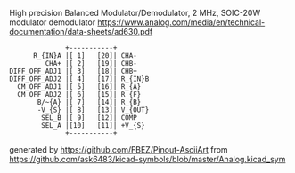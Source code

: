 High precision Balanced Modulator/Demodulator, 2 MHz, SOIC-20W
modulator demodulator
https://www.analog.com/media/en/technical-documentation/data-sheets/ad630.pdf


	              +-----------+
	      R_{IN}A |[ 1]   [20]| CHA-
	         CHA+ |[ 2]   [19]| CHB-
	DIFF_OFF_ADJ1 |[ 3]   [18]| CHB+
	DIFF_OFF_ADJ2 |[ 4]   [17]| R_{IN}B
	  CM_OFF_ADJ1 |[ 5]   [16]| R_{A}
	  CM_OFF_ADJ2 |[ 6]   [15]| R_{F}
	       B/~{A} |[ 7]   [14]| R_{B}
	       -V_{S} |[ 8]   [13]| V_{OUT}
	        SEL_B |[ 9]   [12]| COMP
	        SEL_A |[10]   [11]| +V_{S}
	              +-----------+


generated by https://github.com/FBEZ/Pinout-AsciiArt from https://github.com/ask6483/kicad-symbols/blob/master/Analog.kicad_sym